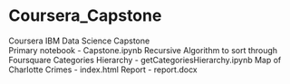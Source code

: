 # Coursera_Capstone
Coursera IBM Data Science Capstone
<br>
Primary notebook - Capstone.ipynb 
Recursive Algorithm to sort through Foursquare Categories Hierarchy - getCategoriesHierarchy.ipynb
Map of Charlotte Crimes - index.html
Report - report.docx
